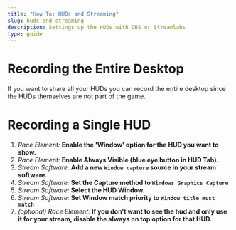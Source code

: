 ```yaml
---
title: "How To: HUDs and Streaming"
slug: huds-and-streaming
description: Settings up the HUDs with OBS or Streamlabs
type: guide 
---
```


# Recording the Entire Desktop
If you want to share all your HUDs you can record the entire desktop since the HUDs themselves are not part of the game.

# Recording a Single HUD

1. *Race Element:* **Enable the 'Window' option for the HUD you want to show.**
2. *Race Element:* **Enable Always Visible (blue eye button in HUD Tab).**
3. *Stream Software:* **Add a new `Window capture` source in your stream software.**
4. *Stream Software:* **Set the Capture method to ```Windows Graphics Capture```**
5. *Stream Software:* **Select the HUD Window.**
6. *Stream Software:* **Set Window match priority to ```Window title must match```**
7. *(optional) Race Element:* **If you don't want to see the hud and only use it for your stream, disable the always on top option for that HUD.**
